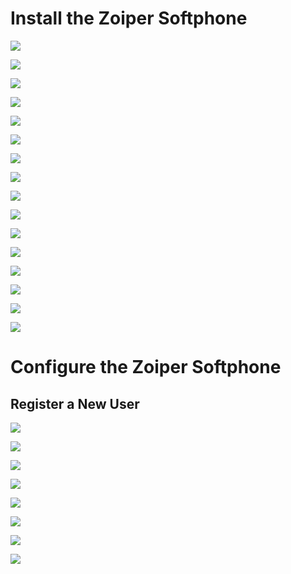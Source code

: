 # Install the Zoiper Softphone

![](https://github.com/JonmarCorpuz/Procedures/blob/main/Zoiper/Assets/Zoiper%20pt1.png)

![](https://github.com/JonmarCorpuz/Procedures/blob/main/Zoiper/Assets/Zoiper%20pt2.png)

![](https://github.com/JonmarCorpuz/Procedures/blob/main/Zoiper/Assets/Zoiper%20pt3.png)

![](https://github.com/JonmarCorpuz/Procedures/blob/main/Zoiper/Assets/Zoiper%20pt4.png)

![](https://github.com/JonmarCorpuz/Procedures/blob/main/Zoiper/Assets/Zoiper%20pt5.png)

![](https://github.com/JonmarCorpuz/Procedures/blob/main/Zoiper/Assets/Zoiper%20pt6.png)

![](https://github.com/JonmarCorpuz/Procedures/blob/main/Zoiper/Assets/Zoiper%20pt7.png)

![](https://github.com/JonmarCorpuz/Procedures/blob/main/Zoiper/Assets/Zoiper%20pt8.png)

![](https://github.com/JonmarCorpuz/Procedures/blob/main/Zoiper/Assets/Zoiper%20pt9.png)

![](https://github.com/JonmarCorpuz/Procedures/blob/main/Zoiper/Assets/Zoiper%20pt10.png)

![](https://github.com/JonmarCorpuz/Procedures/blob/main/Zoiper/Assets/Zoiper%20pt11.png)

![](https://github.com/JonmarCorpuz/Procedures/blob/main/Zoiper/Assets/Zoiper%20pt12.png)

![](https://github.com/JonmarCorpuz/Procedures/blob/main/Zoiper/Assets/Zoiper%20pt13.png)

![](https://github.com/JonmarCorpuz/Procedures/blob/main/Zoiper/Assets/Zoiper%20pt14.png)

![](https://github.com/JonmarCorpuz/Procedures/blob/main/Zoiper/Assets/Zoiper%20pt15.png)

![](https://github.com/JonmarCorpuz/Procedures/blob/main/Zoiper/Assets/Zoiper%20pt16.png)

# Configure the Zoiper Softphone

## Register a New User

![](https://github.com/JonmarCorpuz/Procedures/blob/main/Zoiper/Assets/Zoiper%20pt17.png)

![](https://github.com/JonmarCorpuz/Procedures/blob/main/Zoiper/Assets/Zoiper%20pt18.png)

![](https://github.com/JonmarCorpuz/Procedures/blob/main/Zoiper/Assets/Zoiper%20pt19.png)

![](https://github.com/JonmarCorpuz/Procedures/blob/main/Zoiper/Assets/Zoiper%20pt20.png)

![](https://github.com/JonmarCorpuz/Procedures/blob/main/Zoiper/Assets/Zoiper%20pt21.png)

![](https://github.com/JonmarCorpuz/Procedures/blob/main/Zoiper/Assets/Zoiper%20pt22.png)

![](https://github.com/JonmarCorpuz/Procedures/blob/main/Zoiper/Assets/Zoiper%20pt23.png)

![](https://github.com/JonmarCorpuz/Procedures/blob/main/Zoiper/Assets/Zoiper%20pt24.png)


